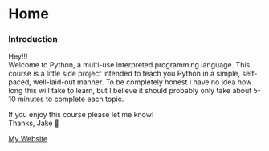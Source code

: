 # Home
### Introduction
Hey!!!  
Welcome to Python, a multi-use interpreted programming language. This course is a little side project intended to teach you Python in a simple, self-paced, well-laid-out manner. To be completely honest I have no idea how long this will take to learn, but I believe it should probably only take about 5-10 minutes to complete each topic.

If you enjoy this course please let me know!  
Thanks, Jake 👋
  
  
  
[My Website](https://bit.ly/jakerase)